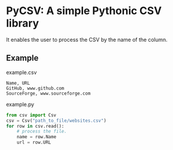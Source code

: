 PyCSV: A simple Pythonic CSV library
====================================

It enables the user to process the CSV by the name of the column.

Example
--------------------
example.csv

```
Name, URL
GitHub, www.github.com
SourceForge, www.sourceforge.com
```

example.py

```python
from csv import Csv
csv = Csv("path_to_file/websites.csv")
for row in csv.read():
    # process the file.
    name = row.Name
    url = row.URL
```


